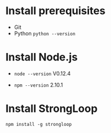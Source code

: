 # Install prerequisites
* Git
* Python 
  `python --version`

# Install Node.js
* `node --version`
  V0.12.4

* `npm --version`
  2.10.1

# Install StrongLoop
`npm install -g strongloop`
